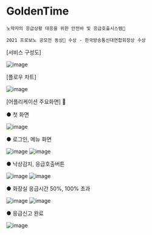 # GoldenTime
```
노약자의 응급상황 대응을 위한 안전바 및 응급호출시스템🚨

2021 프로보노 공모전 동상🏅 수상 - 한국방송통신대연합회장상 수상
```

[서비스 구성도]


![image](https://user-images.githubusercontent.com/64996121/140453128-42ecbb05-2a2d-4f9b-b931-cbd45e141552.png)

[플로우 차트]



![image](https://user-images.githubusercontent.com/64996121/140453207-8dd3c9f2-8fac-4c4a-9348-6b3f2b3b7c18.png)



[어플리케이션 주요화면] 📱


● 첫 화면

![image](https://user-images.githubusercontent.com/64996121/140453303-a64b6b8e-481a-40be-8427-af2588d119fe.png)

● 로그인, 메뉴 화면

![image](https://user-images.githubusercontent.com/64996121/140453399-a545aad3-f53e-439c-8827-deaac5ba226a.png) 
![image](https://user-images.githubusercontent.com/64996121/140453508-33f2d7cc-1473-493d-8f9c-0b9e48db6e65.png)

● 낙상감지, 응급호출버튼


![image](https://user-images.githubusercontent.com/64996121/140453608-41c5c4e3-5fb4-40e4-865d-cba8bcd18120.png) ![image](https://user-images.githubusercontent.com/64996121/140453624-705b6e9b-5ee7-4bed-a31f-1937cd92860d.png)

● 화장실 응급시간 50%, 100% 초과

![image](https://user-images.githubusercontent.com/64996121/141114584-8aca2761-e694-470a-9031-46cc6c9a6a58.png) 
![image](https://user-images.githubusercontent.com/64996121/141114637-f86ed363-8775-4e9c-ac2e-6424190d56ac.png)


● 응급신고 완료

![image](https://user-images.githubusercontent.com/64996121/140453704-93f76e03-99a8-4e7f-8254-54e6c64b6501.png)
